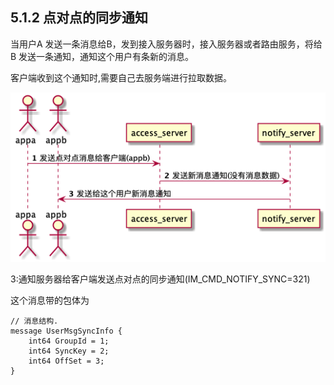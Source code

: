 ## 5.1.2  点对点的同步通知

当用户A 发送一条消息给B，发到接入服务器时，接入服务器或者路由服务，将给B 发送一条通知，通知这个用户有条新的消息。

客户端收到这个通知时,需要自己去服务端进行拉取数据。

![](/assets/syncPeerNotifyNoDataSeq.png)

3:通知服务器给客户端发送点对点的同步通知\(IM\_CMD\_NOTIFY\_SYNC=321\)

这个消息带的包体为

```
// 消息结构.
message UserMsgSyncInfo {
    int64 GroupId = 1;
    int64 SyncKey = 2;
    int64 OffSet = 3;
}
```



